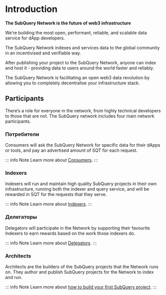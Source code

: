 # Introduction

**The SubQuery Network is the future of web3 infrastructure**

We’re building the most open, performant, reliable, and scalable data service for dApp developers.

The SubQuery Network indexes and services data to the global community in an incentivised and verifiable way.

After publishing your project to the SubQuery Network, anyone can index and host it - providing data to users around the world faster and reliably.

The SubQuery Network is facilitating an open web3 data revolution by allowing you to completely decentralise your infrastructure stack.

## Participants

There’s a role for everyone in the network, from highly technical developers to those that are not. The SubQuery network includes four main network participants.

### Потребители

Consumers will ask the SubQuery Network for specific data for their dApps or tools, and pay an advertised amount of SQT for each request.

::: info Note Learn more about [Consumers](./consumers.md). :::

### Indexers

Indexers will run and maintain high quality SubQuery projects in their own infrastructure, running both the indexer and query service, and will be rewarded in SQT for the requests that they serve.

::: info Note Learn more about [Indexers](./indexers.md). :::

### Делегаторы

Delegators will participate in the Network by supporting their favourite Indexers to earn rewards based on the work those indexers do.

::: info Note Learn more about [Delegators](./delegators.md). :::

### Architects

Architects are the builders of the SubQuery projects that the Network runs on. They author and publish SubQuery projects for the Network to index and run.

::: info Note Learn more about [how to build your first SubQuery project](../build/introduction.md). :::
